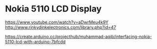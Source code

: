 # Nokia 5110 LCD Display

https://www.youtube.com/watch?v=aDwrMeu4k9Y
http://www.rinkydinkelectronics.com/library.php?id=47

https://create.arduino.cc/projecthub/muhammad-aqib/interfacing-nokia-5110-lcd-with-arduino-7bfcdd